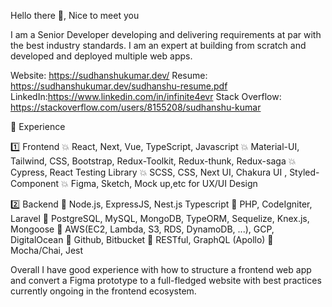 Hello there 👋, Nice to meet you

I am a Senior Developer developing and delivering requirements at par with the best industry standards.
I am an expert at building from scratch and developed and deployed multiple web apps.

Website: https://sudhanshukumar.dev/
Resume: https://sudhanshukumar.dev/sudhanshu-resume.pdf
LinkedIn:https://www.linkedin.com/in/infinite4evr
Stack Overflow: https://stackoverflow.com/users/8155208/sudhanshu-kumar

🏅 Experience

1️⃣  Frontend
    💥 React, Next, Vue, TypeScript, Javascript
    💥 Material-UI, Tailwind, CSS, Bootstrap, Redux-Toolkit, Redux-thunk, Redux-saga
    💥 Cypress, React Testing Library
    💥 SCSS, CSS, Next UI, Chakura UI , Styled-Component
    💥 Figma, Sketch, Mock up,etc for UX/UI Design


2️⃣ Backend
    🔸 Node.js, ExpressJS, Nest.js Typescript
    🔸 PHP, CodeIgniter, Laravel
    🔸 PostgreSQL, MySQL, MongoDB, TypeORM, Sequelize, Knex.js, Mongoose
    🔸 AWS(EC2, Lambda, S3, RDS, DynamoDB, ...), GCP, DigitalOcean
    🔸 Github, Bitbucket
    🔸 RESTful, GraphQL (Apollo)
    🔸 Mocha/Chai, Jest
    
Overall I have good experience with how to structure a frontend web app and convert a Figma prototype to a full-fledged website with best practices currently ongoing in the frontend ecosystem.
